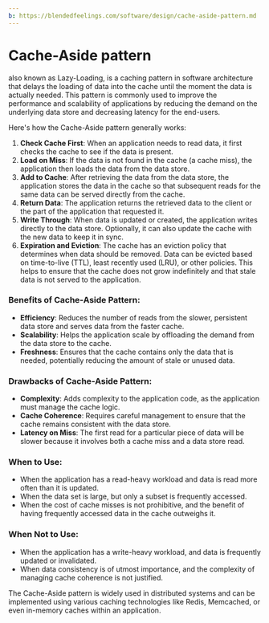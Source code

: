```yaml
---
b: https://blendedfeelings.com/software/design/cache-aside-pattern.md
---
```


# Cache-Aside pattern 
also known as Lazy-Loading, is a caching pattern in software architecture that delays the loading of data into the cache until the moment the data is actually needed. This pattern is commonly used to improve the performance and scalability of applications by reducing the demand on the underlying data store and decreasing latency for the end-users.

Here's how the Cache-Aside pattern generally works:

1. **Check Cache First**: When an application needs to read data, it first checks the cache to see if the data is present.
2. **Load on Miss**: If the data is not found in the cache (a cache miss), the application then loads the data from the data store.
3. **Add to Cache**: After retrieving the data from the data store, the application stores the data in the cache so that subsequent reads for the same data can be served directly from the cache.
4. **Return Data**: The application returns the retrieved data to the client or the part of the application that requested it.
5. **Write Through**: When data is updated or created, the application writes directly to the data store. Optionally, it can also update the cache with the new data to keep it in sync.
6. **Expiration and Eviction**: The cache has an eviction policy that determines when data should be removed. Data can be evicted based on time-to-live (TTL), least recently used (LRU), or other policies. This helps to ensure that the cache does not grow indefinitely and that stale data is not served to the application.

### Benefits of Cache-Aside Pattern:

- **Efficiency**: Reduces the number of reads from the slower, persistent data store and serves data from the faster cache.
- **Scalability**: Helps the application scale by offloading the demand from the data store to the cache.
- **Freshness**: Ensures that the cache contains only the data that is needed, potentially reducing the amount of stale or unused data.

### Drawbacks of Cache-Aside Pattern:

- **Complexity**: Adds complexity to the application code, as the application must manage the cache logic.
- **Cache Coherence**: Requires careful management to ensure that the cache remains consistent with the data store.
- **Latency on Miss**: The first read for a particular piece of data will be slower because it involves both a cache miss and a data store read.

### When to Use:

- When the application has a read-heavy workload and data is read more often than it is updated.
- When the data set is large, but only a subset is frequently accessed.
- When the cost of cache misses is not prohibitive, and the benefit of having frequently accessed data in the cache outweighs it.

### When Not to Use:

- When the application has a write-heavy workload, and data is frequently updated or invalidated.
- When data consistency is of utmost importance, and the complexity of managing cache coherence is not justified.

The Cache-Aside pattern is widely used in distributed systems and can be implemented using various caching technologies like Redis, Memcached, or even in-memory caches within an application.